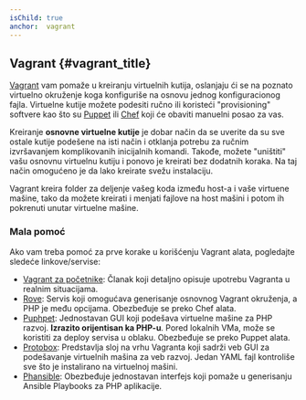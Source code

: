 ```yaml
---
isChild: true
anchor:  vagrant
---
```


## Vagrant {#vagrant_title}


[Vagrant] vam pomaže u kreiranju virtuelnih kutija, oslanjaju ći se na poznato virtuelno okruženje koga konfiguriše na 
osnovu jednog konfiguracionog fajla. Virtuelne kutije možete podesiti ručno ili koristeći "provisioning" softvere 
kao što su [Puppet] ili [Chef] koji će obaviti manuelni posao za vas.

Kreiranje **osnovne virtuelne kutije** je dobar način da se uverite da su sve ostale kutije podešene na isti način 
i otklanja potrebu za ručnim izvršavanjem komplikovanih inicijalnih komandi. Takođe, možete "uništiti" vašu osnovnu 
virtuelnu kutiju i ponovo je kreirati bez dodatnih koraka. Na taj način omogućeno je da lako kreirate svežu instalaciju. 

Vagrant kreira folder za deljenje vašeg koda između host-a i vaše virtuene mašine, tako da možete 
kreirati i menjati fajlove na host mašini i potom ih pokrenuti unutar virtuelne mašine.

### Mala pomoć

Ako vam treba pomoć za prve korake u korišćenju Vagrant alata, pogledajte sledeće linkove/servise:

- [Vagrant za početnike][Vagrant_za_pocetnike]: Članak koji detaljno opisuje upotrebu Vagranta u realnim situacijama.
- [Rove][Rove]: Servis koji omogućava generisanje osnovnog Vagrant okruženja, a PHP je među opcijama. 
Obezbeđuje se preko Chef alata.
- [Puphpet][Puphpet]: Jednostavan GUI koji podešava virtuelne mašine za PHP razvoj. **Izrazito orijentisan ka PHP-u**. 
Pored lokalnih VMa, može se koristiti za deploy servisa u oblaku. Obezbeđuje se preko Puppet alata. 
- [Protobox][Protobox]: Predstavlja sloj na vrhu Vagranta koji sadrži veb GUI za podešavanje virtuelnih mašina za veb razvoj. 
Jedan YAML fajl kontroliše sve što je instalirano na virtuelnoj mašini.
- [Phansible][Phansible]: Obezbeđuje jednostavan interfejs koji pomaže u generisanju Ansible Playbooks za PHP aplikacije.

[Vagrant_za_pocetnike]: http://viewsource.rs/uvod-u-vagrant-alat-za-jednostavno-podesavanje-razvojnog-okruzenja/
[Vagrant]: http://vagrantup.com/
[Puppet]: http://www.puppetlabs.com/
[Chef]: http://www.opscode.com/
[Rove]: http://rove.io/
[Puphpet]: https://puphpet.com/
[Protobox]: http://getprotobox.com/
[Phansible]: http://phansible.com/
